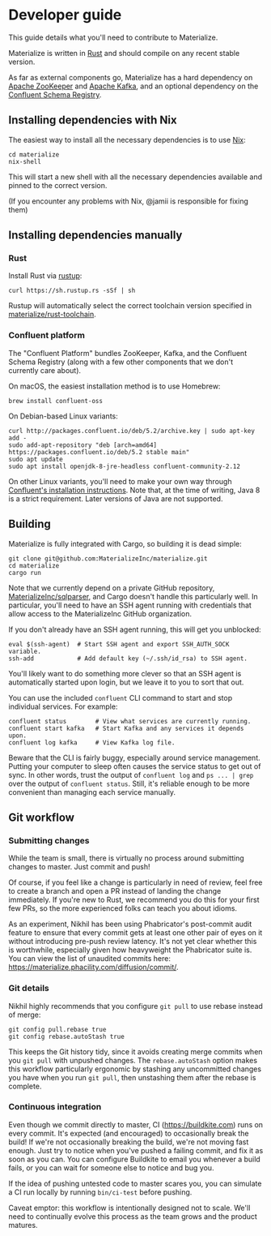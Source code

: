 # Developer guide

This guide details what you'll need to contribute to Materialize.

Materialize is written in [Rust] and should compile on any recent stable version.

As far as external components go, Materialize has a hard dependency on [Apache
ZooKeeper] and [Apache Kafka], and an optional dependency on the [Confluent
Schema Registry].

[Rust]: https://www.rust-lang.org
[Apache ZooKeeper]: https://zookeeper.apache.org
[Apache Kafka]: https://kafka.apache.org
[Confluent Schema Registry]: https://www.confluent.io/confluent-schema-registry/

## Installing dependencies with Nix

The easiest way to install all the necessary dependencies is to use [Nix]:

```shell
cd materialize
nix-shell
```

This will start a new shell with all the necessary dependencies available and pinned to the correct version.

(If you encounter any problems with Nix, @jamii is responsible for fixing them)

[Nix]: https://nixos.org/nix/

## Installing dependencies manually

### Rust

Install Rust via [rustup]:

```shell
curl https://sh.rustup.rs -sSf | sh
```

Rustup will automatically select the correct toolchain version specified in [materialize/rust-toolchain](/rust-toolchain).

[rustup]: https://www.rust-lang.org/tools/install

### Confluent platform

The "Confluent Platform" bundles ZooKeeper, Kafka, and the Confluent Schema Registry
(along with a few other components that we don't currently care about).

On macOS, the easiest installation method is to use Homebrew:

```shell
brew install confluent-oss
```

On Debian-based Linux variants:

```shell
curl http://packages.confluent.io/deb/5.2/archive.key | sudo apt-key add -
sudo add-apt-repository "deb [arch=amd64] https://packages.confluent.io/deb/5.2 stable main"
sudo apt update
sudo apt install openjdk-8-jre-headless confluent-community-2.12
```

On other Linux variants, you'll need to make your own way through [Confluent's
installation instructions][confluent-install]. Note that, at the time of
writing, Java 8 is a strict requirement. Later versions of Java are not
supported.

[confluent-install]: https://docs.confluent.io/current/installation/installing_cp/index.html

## Building

Materialize is fully integrated with Cargo, so building it is dead simple:

```shell
git clone git@github.com:MaterializeInc/materialize.git
cd materialize
cargo run
```

Note that we currently depend on a private GitHub repository,
[MaterializeInc/sqlparser], and Cargo doesn't handle this particularly well. In
particular, you'll need to have an SSH agent running with credentials that
allow access to the MaterializeInc GitHub organization.

If you don't already have an SSH agent running, this will get you unblocked:

```shell
eval $(ssh-agent)  # Start SSH agent and export SSH_AUTH_SOCK variable.
ssh-add            # Add default key (~/.ssh/id_rsa) to SSH agent.
```

You'll likely want to do something more clever so that an SSH agent is
automatically started upon login, but we leave it to you to sort that out.

[MaterializeInc/sqlparser]: https://github.com/MaterializeInc/sqlparser.git

You can use the included `confluent` CLI command to start and stop individual services. For example:

```shell
confluent status        # View what services are currently running.
confluent start kafka   # Start Kafka and any services it depends upon.
confluent log kafka     # View Kafka log file.
```

Beware that the CLI is fairly buggy, especially around service management.
Putting your computer to sleep often causes the service status to get out of
sync. In other words, trust the output of `confluent log` and `ps ... | grep`
over the output of `confluent status`. Still, it's reliable enough to be more
convenient than managing each service manually.

## Git workflow

### Submitting changes

While the team is small, there is virtually no process around submitting
changes to master. Just commit and push!

Of course, if you feel like a change is particularly in need of review, feel
free to create a branch and open a PR instead of landing the change immediately.
If you're new to Rust, we recommend you do this for your first few PRs, so the
more experienced folks can teach you about idioms.

As an experiment, Nikhil has been using Phabricator's post-commit audit feature
to ensure that every commit gets at least one other pair of eyes on it without
introducing pre-push review latency. It's not yet clear whether this is
worthwhile, especially given how heavyweight the Phabricator suite is. You can
view the list of unaudited commits here:
https://materialize.phacility.com/diffusion/commit/.

### Git details

Nikhil highly recommends that you configure `git pull` to use rebase instead
of merge:

```shell
git config pull.rebase true
git config rebase.autoStash true
```

This keeps the Git history tidy, since it avoids creating merge commits when you
`git pull` with unpushed changes. The `rebase.autoStash` option makes this
workflow particularly ergonomic by stashing any uncommitted changes you have
when you run `git pull`, then unstashing them after the rebase is complete.

### Continuous integration

Even though we commit directly to master, CI (https://buildkite.com) runs on
every commit. It's expected (and encouraged) to occasionally break the build! If
we're not occasionally breaking the build, we're not moving fast enough. Just
try to notice when you've pushed a failing commit, and fix it as soon as you
can. You can configure Buildkite to email you whenever a build fails, or you can
wait for someone else to notice and bug you.

If the idea of pushing untested code to master scares you, you can simulate a
CI run locally by running `bin/ci-test` before pushing.

Caveat emptor: this workflow is intentionally designed not to scale. We'll need
to continually evolve this process as the team grows and the product matures.
